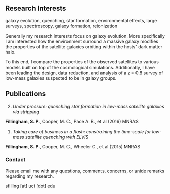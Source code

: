 ## Research Interests
galaxy evolution, quenching, star formation, environmental effects,
large surveys, spectroscopy, galaxy formation, reionization

Generally my research interests focus on galaxy evolution. More
specifically I am interested how the environment surround a massive
galaxy modifies the properties of the satellite galaxies orbiting
within the hosts' dark matter halo.

To this end, I compare the properties of the observed satellites to
various models built on top of the cosmological simulations.
Additionally, I have been leading the design, data reduction, and
analysis of a z = 0.8 survey of low-mass galaxies suspected to be in
galaxy groups. 

## Publications

2. _Under pressure: quenching star formation in low-mass satellite
galaxies via stripping_

**Fillingham, S. P.**, Cooper, M. C., Pace A. B., et al (2016) MNRAS

1. _Taking care of business in a flash: constraining the time-scale for
low-mass satellite quenching with ELVIS_

**Fillingham, S. P.**, Cooper, M. C., Wheeler C., et al (2015) MNRAS



### Contact
Please email me with any questions, comments, concerns, or snide
remarks regarding my research.

sfilling [at] uci [dot] edu
